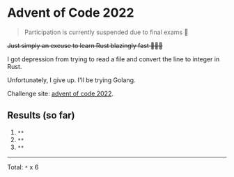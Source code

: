 # Advent of Code 2022

> Participation is currently suspended due to final exams 🥲

~~Just simply an excuse to learn Rust blazingly fast 🏃‍♀️🔥~~

I got depression from trying to read a file and convert the line to integer in Rust.

Unfortunately, I give up. I'll be trying Golang.

Challenge site: [advent of code 2022](https://adventofcode.com/2022).

## Results (so far)

1. `**`
1. `**`
1. `**`
 <hr />

Total: `*` x 6
